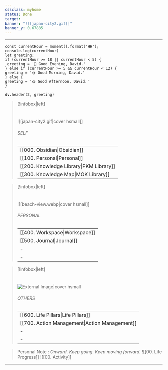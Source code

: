 ```yaml
---
cssclass: myhome
status: Done 
target: 
banner: "![[japan-city2.gif]]"
banner_y: 0.67885
---
```


---

```dataviewjs
const currentHour = moment().format('HH');
console.log(currentHour)
let greeting;
if (currentHour >= 18 || currentHour < 5) {
 greeting = '🌙 Good Evening, David.'
} else if (currentHour >= 5 && currentHour < 12) {
greeting = '🌞 Good Morning, David.'
} else {
greeting = '🌞 Good Afternoon, David.'
}
  
dv.header(2, greeting)
```

> [!infobox|left]
> # 
>![[japan-city2.gif|cover hsmall]]
> ###### SELF
> |  |   
> |---|
> |   [[000. Obsidian\|Obsidian]] 
> |   [[100. Personal\|Personal]] 
> |   [[200. Knowledge Library\|PKM Library]] 
> |   [[300. Knowledge Map\|MOK Library]] 

> [!infobox|left]
> # 
>![[beach-view.webp|cover hsmall]]
> ###### PERSONAL
> |  |   
> |---|
> |   [[400. Workspace\|Workspace]]
> |   [[500. Journal\|Journal]]
> | - |
> |  - | 


> [!infobox|left]
> # 
>![External Image|cover hsmall](https://i.pinimg.com/originals/d6/30/0d/d6300d5b3b9d748081556575fb2d4dda.gif)
> ###### OTHERS
> |  |   
> |---|
> |   [[600. Life Pillars\|Life Pillars]]
> |   [[700. Action Management\|Action Management]]
> | - |
> |  - | 

> Personal Note : *Onward. Keep going. Keep moving forward.*
> ![[00. Life Progress]]
> ![[00. Activity]]

---




